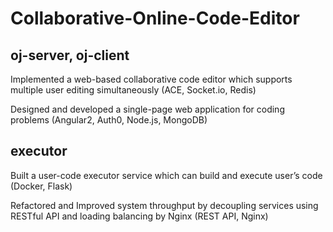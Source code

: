 # Collaborative-Online-Code-Editor

## oj-server, oj-client
Implemented a web-based collaborative code editor which supports multiple user
editing simultaneously (ACE, Socket.io, Redis)

Designed and developed a single-page web application for coding problems
(Angular2, Auth0, Node.js, MongoDB)

## executor
Built a user-code executor service which can build and execute user’s code
(Docker, Flask) 

Refactored and Improved system throughput by decoupling services using
RESTful API and loading balancing by Nginx (REST API, Nginx)
